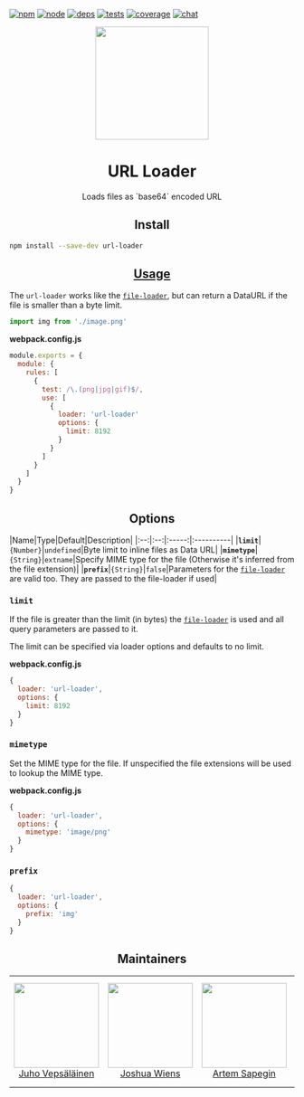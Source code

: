 [![npm][npm]][npm-url]
[![node][node]][node-url]
[![deps][deps]][deps-url]
[![tests][tests]][tests-url]
[![coverage][cover]][cover-url]
[![chat][chat]][chat-url]

<div align="center">
  <a href="https://github.com/webpack/webpack">
    <img width="200" height="200"
      src="https://cdn.rawgit.com/webpack/media/e7485eb2/logo/icon.svg">
  </a>
  <h1>URL Loader</h1>
  <p>Loads files as `base64` encoded URL</p>
</div>

<h2 align="center">Install</h2>

```bash
npm install --save-dev url-loader
```

<h2 align="center"><a href="https://webpack.js.org/concepts/loaders">Usage</a></h2>

The `url-loader` works like the [`file-loader`](https://github.com/webpack-contrib/file-loader), but can return a
DataURL if the file is smaller than a byte limit.

```js
import img from './image.png'
```

**webpack.config.js**

```js
module.exports = {
  module: {
    rules: [
      {
        test: /\.(png|jpg|gif)$/,
        use: [
          {
            loader: 'url-loader'
            options: {
              limit: 8192
            }
          }
        ]
      }
    ]
  }
}
```

<h2 align="center">Options</h2>

|Name|Type|Default|Description| |:--:|:--:|:-----:|:----------| |**`limit`**|`{Number}`|`undefined`|Byte limit to inline
files as Data URL| |**`mimetype`**|`{String}`|`extname`|Specify MIME type for the file (Otherwise it's inferred from the
file extension)| |**`prefix`**|`{String}`|`false`|Parameters for
the [`file-loader`](https://github.com/webpack-contrib/file-loader) are valid too. They are passed to the file-loader if
used|

### `limit`

If the file is greater than the limit (in bytes) the [`file-loader`](https://github.com/webpack-contrib/file-loader) is
used and all query parameters are passed to it.

The limit can be specified via loader options and defaults to no limit.

**webpack.config.js**

```js
{
  loader: 'url-loader',
  options: {
    limit: 8192
  }
}
```

### `mimetype`

Set the MIME type for the file. If unspecified the file extensions will be used to lookup the MIME type.

**webpack.config.js**

```js
{
  loader: 'url-loader',
  options: {
    mimetype: 'image/png'
  }
}
```

### `prefix`

```js
{
  loader: 'url-loader',
  options: {
    prefix: 'img'
  }
}
```

<h2 align="center">Maintainers</h2>

<table>
  <tbody>
    <tr>
      <td align="center">
        <a href="https://github.com/bebraw">
          <img width="150" height="150" src="https://github.com/bebraw.png?v=3&s=150">
          </br>
          Juho Vepsäläinen
        </a>
      </td>
      <td align="center">
        <a href="https://github.com/d3viant0ne">
          <img width="150" height="150" src="https://github.com/d3viant0ne.png?v=3&s=150">
          </br>
          Joshua Wiens
        </a>
      </td>
      <td align="center">
        <a href="https://github.com/sapegin">
          <img width="150" height="150" src="https://github.com/sapegin.png?v=3&s=150">
          </br>
          Artem Sapegin
        </a>
      </td>
      <td align="center">
        <a href="https://github.com/michael-ciniawsky">
          <img width="150" height="150" src="https://github.com/michael-ciniawsky.png?v=3&s=150">
          </br>
          Michael Ciniawsky
        </a>
      </td>
      <td align="center">
        <a href="https://github.com/evilebottnawi">
          <img width="150" height="150" src="https://github.com/evilebottnawi.png?v=3&s=150">
          </br>
          Alexander Krasnoyarov
        </a>
      </td>
    </tr>
  <tbody>
</table>


[npm]: https://img.shields.io/npm/v/url-loader.svg

[npm-url]: https://npmjs.com/package/url-loader

[node]: https://img.shields.io/node/v/url-loader.svg

[node-url]: https://nodejs.org

[deps]: https://david-dm.org/webpack-contrib/url-loader.svg

[deps-url]: https://david-dm.org/webpack-contrib/url-loader

[tests]: http://img.shields.io/travis/webpack-contrib/url-loader.svg

[tests-url]: https://travis-ci.org/webpack-contrib/url-loader

[cover]: https://coveralls.io/repos/github/webpack-contrib/url-loader/badge.svg

[cover-url]: https://coveralls.io/github/webpack-contrib/url-loader

[chat]: https://badges.gitter.im/webpack/webpack.svg

[chat-url]: https://gitter.im/webpack/webpack
